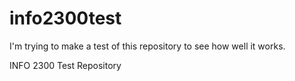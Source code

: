 info2300test
============

I'm trying to make a test of this repository to see how well it works.

INFO 2300 Test Repository